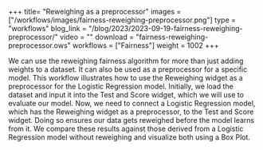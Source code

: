 +++
title= "Reweighing as a preprocessor"
images =  ["/workflows/images/fairness-reweighing-preprocessor.png"]
type = "workflows"
blog_link =  "/blog/2023/2023-09-19-fairness-reweighing-preprocessor/"
video = ""
download = "fairness-reweighing-preprocessor.ows"
workflows = ["Fairness"]
weight = 1002
+++

We can use the reweighing fairness algorithm for more than just adding weights to a dataset. It can also be used as a preprocessor for a specific model. This workflow illustrates how to use the Reweighing widget as a preprocessor for the Logistic Regression model. Initially, we load the dataset and input it into the Test and Score widget, which we will use to evaluate our model. Now, we need to connect a Logistic Regression model, which has the Reweighing widget as a preprocessor, to the Test and Score widget. Doing so ensures our data gets reweighed before the model learns from it. We compare these results against those derived from a Logistic Regression model without reweighing and visualize both using a Box Plot.